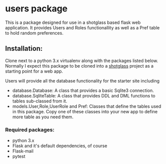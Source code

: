 # users package

This is a package designed for use in a shotglass based flask web application. It provides Users and Roles functionallity 
as well as a Pref table to hold random preferences.

## Installation:

Clone next to a python 3.x virtualenv along with the packages listed below. Normally I expect this package to be cloned
into a [shotglass](https://github.com/wleddy/shotglass) project as a starting point for a web app.

Users will provide all the database functionality for the starter site including

* database.Database: A class that provides a basic Sqlite3 connection.
* database.SqliteTable: A class that provides DDL and DML functions to tables sub-classed from it.
* models.User,Role,UserRole and Pref: Classes that define the tables used in this package. Copy one of these
classes into your new app to define more table as you need them.


### Required packages:

* python 3.x
* Flask and it's default dependencies, of course
* Flask-mail
* pytest
